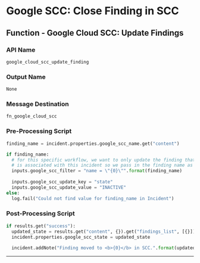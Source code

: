 <!--
    DO NOT MANUALLY EDIT THIS FILE
    THIS FILE IS AUTOMATICALLY GENERATED WITH resilient-sdk codegen
-->

# Google SCC: Close Finding in SCC

## Function - Google Cloud SCC: Update Findings

### API Name
`google_cloud_scc_update_finding`

### Output Name
`None`

### Message Destination
`fn_google_cloud_scc`

### Pre-Processing Script
```python
finding_name = incident.properties.google_scc_name.get("content")

if finding_name:
  # for this specific workflow, we want to only update the finding that
  # is associated with this incident so we pass in the finding name as the filter
  inputs.google_scc_filter = "name = \"{0}\"".format(finding_name)
  
  inputs.google_scc_update_key = "state"
  inputs.google_scc_update_value = "INACTIVE"
else:
  log.fail("Could not find value for finding_name in Incident")
```

### Post-Processing Script
```python
if results.get("success"):
  updated_state = results.get("content", {}).get("findings_list", [{}])[0].get("finding").get("state", "UNKNOWN")
  incident.properties.google_scc_state = updated_state
  
  incident.addNote("Finding moved to <b>{0}</b> in SCC.".format(updated_state))
```

---

